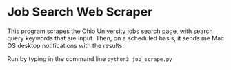 # Job Search Web Scraper
This program scrapes the Ohio University jobs search page, with search query keywords that are input. Then, on a scheduled basis, it sends me Mac OS desktop notifications with the results.

Run by typing in the command line `python3 job_scrape.py`
